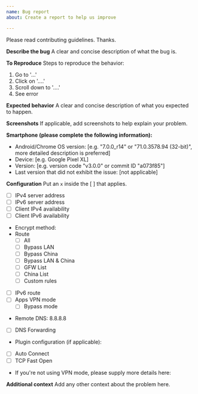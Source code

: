 ```yaml
---
name: Bug report
about: Create a report to help us improve

---
```


Please read contributing guidelines. Thanks.

**Describe the bug**
A clear and concise description of what the bug is.

**To Reproduce**
Steps to reproduce the behavior:
1. Go to '...'
2. Click on '....'
3. Scroll down to '....'
4. See error

**Expected behavior**
A clear and concise description of what you expected to happen.

**Screenshots**
If applicable, add screenshots to help explain your problem.

**Smartphone (please complete the following information):**
 - Android/Chrome OS version: [e.g. "7.0.0_r14" or "71.0.3578.94 (32-bit)", more detailed description is preferred]
 - Device: [e.g. Google Pixel XL]
 - Version: [e.g. version code "v3.0.0" or commit ID "a073f85"]
 - Last version that did not exhibit the issue: [not applicable]

**Configuration**
Put an `x` inside the [ ] that applies.

* [ ] IPv4 server address
* [ ] IPv6 server address
* [ ] Client IPv4 availability
* [ ] Client IPv6 availability
* Encrypt method:
* Route
  * [ ] All
  * [ ] Bypass LAN
  * [ ] Bypass China
  * [ ] Bypass LAN & China
  * [ ] GFW List
  * [ ] China List
  * [ ] Custom rules
* [ ] IPv6 route
* [ ] Apps VPN mode
  * [ ] Bypass mode
* Remote DNS: 8.8.8.8
* [ ] DNS Forwarding
* Plugin configuration (if applicable):
* [ ] Auto Connect
* [ ] TCP Fast Open
* If you're not using VPN mode, please supply more details here:

**Additional context**
Add any other context about the problem here.
